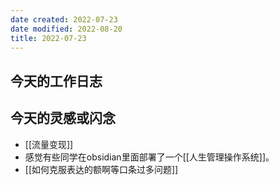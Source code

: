 ```yaml
---
date created: 2022-07-23
date modified: 2022-08-20
title: 2022-07-23
---
```


## 今天的工作日志

## 今天的灵感或闪念

- [[流量变现]]
- 感觉有些同学在obsidian里面部署了一个[[人生管理操作系统]]。
- [[如何克服表达的额啊等口条过多问题]]
